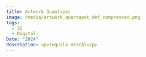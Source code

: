 ```yaml
---
title: Artwork Quantapat
image: /media/artwork_quantapat_def_compressed.png
tags:
  - 3D
  - Digital
Date: "2024"
description: <p>tequila mezcàl</p>
---
```

